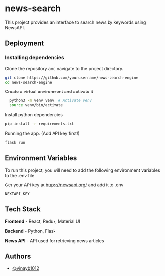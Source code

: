 
# news-search

This project provides an interface to search news by keywords using NewsAPI. 
## Deployment

### Installing dependencies
Clone the repository and navigate to the project directory.

```bash
git clone https://github.com/yourusername/news-search-engine
cd news-search-engine
```

Create a virtual environment and activate it

```bash
  python3 -m venv venv  # Activate venv
  source venv/bin/activate
```

Install python dependencies
```bash
pip install -r requirements.txt
```

Running the app. (Add API key first!)
```bash
flask run
```
## Environment Variables

To run this project, you will need to add the following environment variables to the .env file

Get your API key at https://newsapi.org/ and add it to .env

`NEXTAPI_KEY`



## Tech Stack

**Frontend** - React, Redux, Material UI

**Backend** - Python, Flask

**News API** - API used for retrieving news articles



## Authors

- [@vinayb1012](https://www.github.com/vinayb1012)

